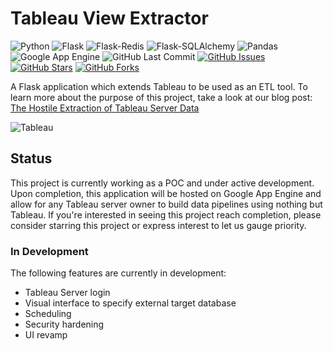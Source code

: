 # Tableau View Extractor

![Python](https://img.shields.io/badge/Python-3.7.2-blue.svg?logo=python&longCache=true&logoColor=white&colorB=23a8e2&style=flat-square&colorA=36363e)
![Flask](https://img.shields.io/badge/Flask-1.0.2-blue.svg?longCache=true&logo=flask&style=flat-square&logoColor=white&colorB=23a8e2&colorA=36363e)
![Flask-Redis](https://img.shields.io/badge/Flask--Redis-0.3.0-blue.svg?longCache=true&logo=redis&style=flat-square&logoColor=white&colorB=D82C20&colorA=36363e)
![Flask-SQLAlchemy](https://img.shields.io/badge/Flask--SQLAlchemy-2.3.2-red.svg?longCache=true&style=flat-square&logo=scala&logoColor=white&colorA=36363e)
![Pandas](https://img.shields.io/badge/Pandas-0.23.4-blue.svg?logo=python&longCache=true&logoColor=white&colorB=23a8e2&style=flat-square&colorA=36363e)
![Google App Engine](https://img.shields.io/badge/Google—App—Engine-v93-blue.svg?longCache=true&logo=google&longCache=true&style=flat-square&logoColor=white&colorB=23a8e2&colorA=36363e)
![GitHub Last Commit](https://img.shields.io/github/last-commit/google/skia.svg?style=flat-square&colorA=36363e)
[![GitHub Issues](https://img.shields.io/github/issues/toddbirchard/tableau-etl.svg?style=flat-square&colorA=36363e)](https://github.com/toddbirchard/tableau-etl/issues)
[![GitHub Stars](https://img.shields.io/github/stars/toddbirchard/tableau-etl.svg?style=flat-square&colorB=e3bb18&colorA=36363e)](https://github.com/toddbirchard/tableau-etl/stargazers)
[![GitHub Forks](https://img.shields.io/github/forks/toddbirchard/tableau-etl.svg?style=flat-square&colorA=36363e)](https://github.com/toddbirchard/tableau-etl/network)

A Flask application which extends Tableau to be used as an ETL tool. To learn more about the purpose of this project, take a look at our blog post: [The Hostile Extraction of Tableau Server Data](https://hackersandslackers.com/hostile-extraction-of-tableau-server-data/)

![Tableau](https://github.com/toddbirchard/tableau-etl/blob/master/application/static/img/tableaugithub.jpg)

## Status

This project is currently working as a POC and under active development. Upon completion, this application will be hosted on Google App Engine and allow for any Tableau server owner to build data pipelines using nothing but Tableau. If you're interested in seeing this project reach completion, please consider starring this project or express interest to let us gauge priority.

### In Development

The following features are currently in development:

* Tableau Server login
* Visual interface to specify external target database
* Scheduling
* Security hardening
* UI revamp 
